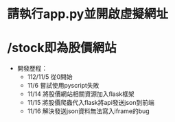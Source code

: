 # 請執行app.py並開啟虛擬網址
# /stock即為股價網站
* 開發歷程：
    * 112/11/5 從0開始
    * 11/6 嘗試使用pyscript失敗
    * 11/14 將股價網站相關資源加入flask框架
    * 11/15 將股價爬蟲代入flask將api發送json到前端
    * 11/16 解決發送json資料無法寫入iframe的bug